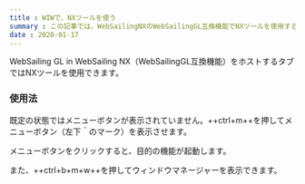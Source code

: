 ```yaml
---
title : WIWで、NXツールを使う
summary : この記事では、WebSailingNXのWebSailingGL互換機能でNXツールを使用する方法について説明します。
date : 2020-01-17
---
```


WebSailing GL in WebSailing NX（WebSailingGL互換機能）をホストするタブではNXツールを使用できます。

### 使用法
既定の状態ではメニューボタンが表示されていません。++ctrl+m++を押してメニューボタン（左下＾のマーク）を表示させます。

メニューボタンをクリックすると、目的の機能が起動します。

また、++ctrl+b+m+w++を押してウィンドウマネージャーを表示できます。